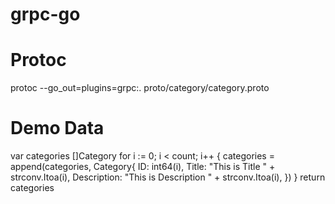 # grpc-go

# Protoc

protoc --go_out=plugins=grpc:. proto/category/category.proto

# Demo Data
var categories []Category
	for i := 0; i < count; i++ {
		categories = append(categories, Category{
			ID:          int64(i),
			Title:       "This is Title " + strconv.Itoa(i),
			Description: "This is Description  " + strconv.Itoa(i),
		})
	}
	return categories
